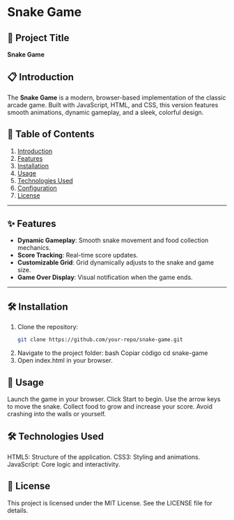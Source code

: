 # Snake Game

## 📖 Project Title
**Snake Game**

## 📋 Introduction
The **Snake Game** is a modern, browser-based implementation of the classic arcade game. Built with JavaScript, HTML, and CSS, this version features smooth animations, dynamic gameplay, and a sleek, colorful design.

## 📜 Table of Contents
1. [Introduction](#introduction)
2. [Features](#features)
3. [Installation](#installation)
4. [Usage](#usage)
5. [Technologies Used](#technologies-used)
6. [Configuration](#configuration)
7. [License](#license)

---

## ✨ Features
- **Dynamic Gameplay**: Smooth snake movement and food collection mechanics.
- **Score Tracking**: Real-time score updates.
- **Customizable Grid**: Grid dynamically adjusts to the snake and game size.
- **Game Over Display**: Visual notification when the game ends.

---

## 🛠️ Installation
1. Clone the repository:
   ```bash
   git clone https://github.com/your-repo/snake-game.git
2. Navigate to the project folder:
bash
Copiar código
cd snake-game
3. Open index.html in your browser.

## 🚀 Usage
Launch the game in your browser.
Click Start to begin.
Use the arrow keys to move the snake.
Collect food to grow and increase your score.
Avoid crashing into the walls or yourself.

## 🛠️ Technologies Used
HTML5: Structure of the application.
CSS3: Styling and animations.
JavaScript: Core logic and interactivity.

## 📄 License
This project is licensed under the MIT License. See the LICENSE file for details.

